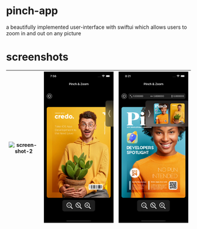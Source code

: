 # pinch-app
a beautifully implemented user-interface with swiftui which allows users to zoom in and out on any picture

# screenshots
|![screen-shot-2](image-four.png)|![screen-shot-1](image-five.png)|![screen-shot-3](image-six.png)|
|-------------------------------|-------------------------------|---------------------------------|
